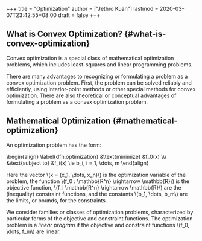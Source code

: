 +++
title = "Optimization"
author = ["Jethro Kuan"]
lastmod = 2020-03-07T23:42:55+08:00
draft = false
+++

## What is Convex Optimization? {#what-is-convex-optimization}

Convex optimization is a special class of mathematical optimization
problems, which includes least-squares and linear programming
problems.

There are many advantages to recognizing or formulating a problem as a
convex optimization problem. First, the problem can be solved reliably
and efficiently, using interior-point methods or other special methods
for convex optimization. There are also theoretical or conceptual
advantages of formulating a problem as a convex optimization problem.


## Mathematical Optimization {#mathematical-optimization}

An optimization problem has the form:

\begin{align} \label{dfn:optimization}
  &\text{minimize} &f\_0(x) \\\\\\
  &\text{subject to} &f\_i(x) \le b\_i, i = 1, \dots, m
\end{align}

Here the vector \\(x = (x\_1, \dots, x\_n)\\) is the optimization variable
of the problem, the function \\(f\_0 : \mathbb{R^n} \rightarrow
\mathbb{R}\\) is the objective function, \\(f\_i \mathbb{R^n} \rightarrow
\mathbb{R}\\) are the (inequality) constraint functions, and the
constants \\(b\_1, \dots, b\_m\\) are the limits, or bounds, for the
constraints.

We consider families or classes of optimization problems,
characterized by particular forms of the objective and constraint
functions. The optimization problem is a _linear program_ if the
objective and constraint functions \\(f\_0, \dots, f\_m\\) are linear.
